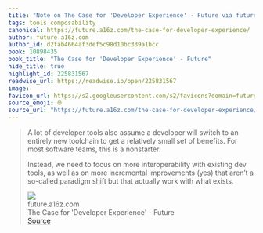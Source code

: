 ```yaml
---
title: "Note on The Case for 'Developer Experience' - Future via future.a16z.com"
tags: tools composability
canonical: https://future.a16z.com/the-case-for-developer-experience/
author: future.a16z.com
author_id: d2fab4664af3def5c98d10bc339a1bcc
book: 10898435
book_title: "The Case for 'Developer Experience' - Future"
hide_title: true
highlight_id: 225831567
readwise_url: https://readwise.io/open/225831567
image: 
favicon_url: https://s2.googleusercontent.com/s2/favicons?domain=future.a16z.com
source_emoji: 🌐
source_url: "https://future.a16z.com/the-case-for-developer-experience/#:~:text=A%20lot%20of,with%20what%20exists."
---
```


> A lot of developer tools also assume a developer will switch to an entirely new toolchain to get a relatively small set of benefits. For most software teams, this is a nonstarter.
> 
> Instead, we need to focus on more interoperability with existing dev tools, as well as on more incremental improvements (yes) that aren’t a so-called paradigm shift but that actually work with what exists.
> <div class="quoteback-footer"><div class="quoteback-avatar"><img class="mini-favicon" src="https://s2.googleusercontent.com/s2/favicons?domain=future.a16z.com"></div><div class="quoteback-metadata"><div class="metadata-inner"><span style="display:none">FROM:</span><div aria-label="future.a16z.com" class="quoteback-author"> future.a16z.com</div><div aria-label="The Case for 'Developer Experience' - Future" class="quoteback-title"> The Case for 'Developer Experience' - Future</div></div></div><div class="quoteback-backlink"><a target="_blank" aria-label="go to the full text of this quotation" rel="noopener" href="https://future.a16z.com/the-case-for-developer-experience/#:~:text=A%20lot%20of,with%20what%20exists." class="quoteback-arrow"> Source</a></div></div>